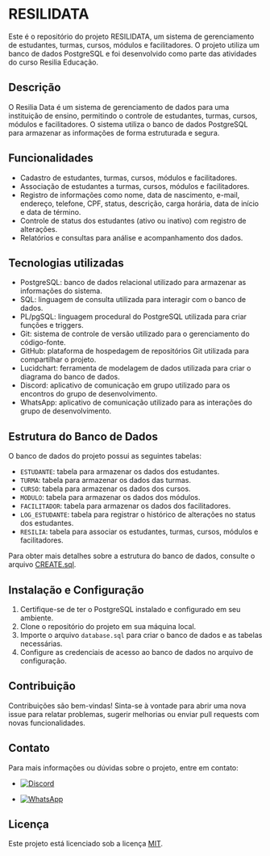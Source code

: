 # RESILIDATA

Este é o repositório do projeto RESILIDATA, um sistema de gerenciamento de estudantes, turmas, cursos, módulos e facilitadores. O projeto utiliza um banco de dados PostgreSQL e foi desenvolvido como parte das atividades do curso Resilia Educação.

## Descrição

O Resilia Data é um sistema de gerenciamento de dados para uma instituição de ensino, permitindo o controle de estudantes, turmas, cursos, módulos e facilitadores. O sistema utiliza o banco de dados PostgreSQL para armazenar as informações de forma estruturada e segura.

## Funcionalidades

- Cadastro de estudantes, turmas, cursos, módulos e facilitadores.
- Associação de estudantes a turmas, cursos, módulos e facilitadores.
- Registro de informações como nome, data de nascimento, e-mail, endereço, telefone, CPF, status, descrição, carga horária, data de início e data de término.
- Controle de status dos estudantes (ativo ou inativo) com registro de alterações.
- Relatórios e consultas para análise e acompanhamento dos dados.

## Tecnologias utilizadas

- PostgreSQL: banco de dados relacional utilizado para armazenar as informações do sistema.
- SQL: linguagem de consulta utilizada para interagir com o banco de dados.
- PL/pgSQL: linguagem procedural do PostgreSQL utilizada para criar funções e triggers.
- Git: sistema de controle de versão utilizado para o gerenciamento do código-fonte.
- GitHub: plataforma de hospedagem de repositórios Git utilizada para compartilhar o projeto.
- Lucidchart: ferramenta de modelagem de dados utilizada para criar o diagrama do banco de dados.
- Discord: aplicativo de comunicação em grupo utilizado para os encontros do grupo de desenvolvimento.
- WhatsApp: aplicativo de comunicação utilizado para as interações do grupo de desenvolvimento.

## Estrutura do Banco de Dados

O banco de dados do projeto possui as seguintes tabelas:

- `ESTUDANTE`: tabela para armazenar os dados dos estudantes.
- `TURMA`: tabela para armazenar os dados das turmas.
- `CURSO`: tabela para armazenar os dados dos cursos.
- `MODULO`: tabela para armazenar os dados dos módulos.
- `FACILITADOR`: tabela para armazenar os dados dos facilitadores.
- `LOG_ESTUDANTE`: tabela para registrar o histórico de alterações no status dos estudantes.
- `RESILIA`: tabela para associar os estudantes, turmas, cursos, módulos e facilitadores.

Para obter mais detalhes sobre a estrutura do banco de dados, consulte o arquivo [CREATE.sql](CREATE.sql).

## Instalação e Configuração

1. Certifique-se de ter o PostgreSQL instalado e configurado em seu ambiente.
2. Clone o repositório do projeto em sua máquina local.
3. Importe o arquivo `database.sql` para criar o banco de dados e as tabelas necessárias.
4. Configure as credenciais de acesso ao banco de dados no arquivo de configuração.

## Contribuição

Contribuições são bem-vindas! Sinta-se à vontade para abrir uma nova issue para relatar problemas, sugerir melhorias ou enviar pull requests com novas funcionalidades.

## Contato

Para mais informações ou dúvidas sobre o projeto, entre em contato:

- [![Discord](https://img.shields.io/badge/Discord-Click%20Here-blue?style=flat&logo=discord)]([link_do_discord](https://discord.com/channels/@julianapvh))

- [![WhatsApp](https://img.shields.io/badge/WhatsApp-Click%20Here-green?style=flat&logo=whatsapp)]([link_do_whatsapp](https://api.whatsapp.com/send?phone=5569993434364))


## Licença

Este projeto está licenciado sob a licença [MIT](LICENSE).
